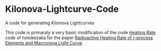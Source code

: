 # Kilonova-Lightcurve-Code
A code for generating Kilonova Lightcurves

This code is primaraly a very basic modification of the code [Heating Rate](https://github.com/hotokezaka/HeatingRate) code of hotokezaka for the paper [Radioactive Heating Rate of r-process Elements and Macronova Light Curve](https://iopscience.iop.org/article/10.3847/1538-4357/ab6a98)
